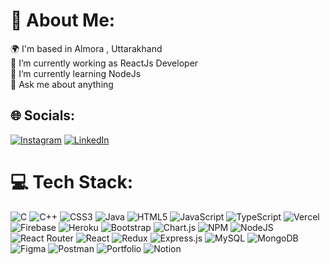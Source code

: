 # 💫 About Me:
🌍  I'm based in Almora , Uttarakhand<br>🔭 I’m currently working as ReactJs Developer<br>🌱 I’m currently learning NodeJs<br>💬 Ask me about anything<br>


## 🌐 Socials:
[![Instagram](https://img.shields.io/badge/Instagram-%23E4405F.svg?logo=Instagram&logoColor=white)](https://instagram.com/rohit_bisht95) 
[![LinkedIn](https://img.shields.io/badge/LinkedIn-%230077B5.svg?logo=linkedin&logoColor=white)](https://www.linkedin.com/in/rohit-singh-bisht-5b672b1ba/)
# 💻 Tech Stack:
![C](https://img.shields.io/badge/c-%2300599C.svg?style=for-the-badge&logo=c&logoColor=white) ![C++](https://img.shields.io/badge/c++-%2300599C.svg?style=for-the-badge&logo=c%2B%2B&logoColor=white) ![CSS3](https://img.shields.io/badge/css3-%231572B6.svg?style=for-the-badge&logo=css3&logoColor=white) ![Java](https://img.shields.io/badge/java-%23ED8B00.svg?style=for-the-badge&logo=java&logoColor=white) ![HTML5](https://img.shields.io/badge/html5-%23E34F26.svg?style=for-the-badge&logo=html5&logoColor=white) ![JavaScript](https://img.shields.io/badge/javascript-%23323330.svg?style=for-the-badge&logo=javascript&logoColor=%23F7DF1E) ![TypeScript](https://img.shields.io/badge/typescript-%23007ACC.svg?style=for-the-badge&logo=typescript&logoColor=white) ![Vercel](https://img.shields.io/badge/vercel-%23000000.svg?style=for-the-badge&logo=vercel&logoColor=white) ![Firebase](https://img.shields.io/badge/firebase-%23039BE5.svg?style=for-the-badge&logo=firebase) ![Heroku](https://img.shields.io/badge/heroku-%23430098.svg?style=for-the-badge&logo=heroku&logoColor=white) ![Bootstrap](https://img.shields.io/badge/bootstrap-%23563D7C.svg?style=for-the-badge&logo=bootstrap&logoColor=white) ![Chart.js](https://img.shields.io/badge/chart.js-F5788D.svg?style=for-the-badge&logo=chart.js&logoColor=white) ![NPM](https://img.shields.io/badge/NPM-%23000000.svg?style=for-the-badge&logo=npm&logoColor=white) ![NodeJS](https://img.shields.io/badge/node.js-6DA55F?style=for-the-badge&logo=node.js&logoColor=white) ![React Router](https://img.shields.io/badge/React_Router-CA4245?style=for-the-badge&logo=react-router&logoColor=white) ![React](https://img.shields.io/badge/react-%2320232a.svg?style=for-the-badge&logo=react&logoColor=%2361DAFB) ![Redux](https://img.shields.io/badge/redux-%23593d88.svg?style=for-the-badge&logo=redux&logoColor=white) ![Express.js](https://img.shields.io/badge/express.js-%23404d59.svg?style=for-the-badge&logo=express&logoColor=%2361DAFB) ![MySQL](https://img.shields.io/badge/mysql-%2300f.svg?style=for-the-badge&logo=mysql&logoColor=white) ![MongoDB](https://img.shields.io/badge/MongoDB-%234ea94b.svg?style=for-the-badge&logo=mongodb&logoColor=white) 	![Figma](https://img.shields.io/badge/figma-%23F24E1E.svg?style=for-the-badge&logo=figma&logoColor=white) ![Postman](https://img.shields.io/badge/Postman-FF6C37?style=for-the-badge&logo=postman&logoColor=white) ![Portfolio](https://img.shields.io/badge/Portfolio-%23000000.svg?style=for-the-badge&logo=firefox&logoColor=#FF7139) ![Notion](https://img.shields.io/badge/Notion-%23000000.svg?style=for-the-badge&logo=notion&logoColor=white)



